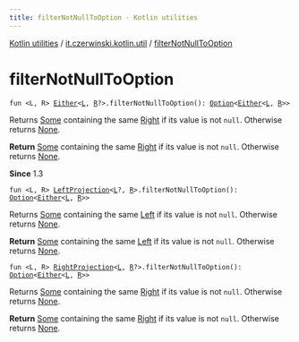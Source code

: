 ```yaml
---
title: filterNotNullToOption - Kotlin utilities
---
```


[Kotlin utilities](../index.html) / [it.czerwinski.kotlin.util](index.html) / [filterNotNullToOption](./filter-not-null-to-option.html)

# filterNotNullToOption

`fun <L, R> `[`Either`](-either/index.html)`<`[`L`](filter-not-null-to-option.html#L)`, `[`R`](filter-not-null-to-option.html#R)`?>.filterNotNullToOption(): `[`Option`](-option/index.html)`<`[`Either`](-either/index.html)`<`[`L`](filter-not-null-to-option.html#L)`, `[`R`](filter-not-null-to-option.html#R)`>>`

Returns [Some](-some/index.html) containing the same [Right](-right/index.html) if its value is not `null`. Otherwise returns [None](-none/index.html).

**Return**
[Some](-some/index.html) containing the same [Right](-right/index.html) if its value is not `null`. Otherwise returns [None](-none/index.html).

**Since**
1.3

`fun <L, R> `[`LeftProjection`](-left-projection/index.html)`<`[`L`](filter-not-null-to-option.html#L)`?, `[`R`](filter-not-null-to-option.html#R)`>.filterNotNullToOption(): `[`Option`](-option/index.html)`<`[`Either`](-either/index.html)`<`[`L`](filter-not-null-to-option.html#L)`, `[`R`](filter-not-null-to-option.html#R)`>>`

Returns [Some](-some/index.html) containing the same [Left](-left/index.html) if its value is not `null`. Otherwise returns [None](-none/index.html).

**Return**
[Some](-some/index.html) containing the same [Left](-left/index.html) if its value is not `null`. Otherwise returns [None](-none/index.html).

`fun <L, R> `[`RightProjection`](-right-projection/index.html)`<`[`L`](filter-not-null-to-option.html#L)`, `[`R`](filter-not-null-to-option.html#R)`?>.filterNotNullToOption(): `[`Option`](-option/index.html)`<`[`Either`](-either/index.html)`<`[`L`](filter-not-null-to-option.html#L)`, `[`R`](filter-not-null-to-option.html#R)`>>`

Returns [Some](-some/index.html) containing the same [Right](-right/index.html) if its value is not `null`. Otherwise returns [None](-none/index.html).

**Return**
[Some](-some/index.html) containing the same [Right](-right/index.html) if its value is not `null`. Otherwise returns [None](-none/index.html).

